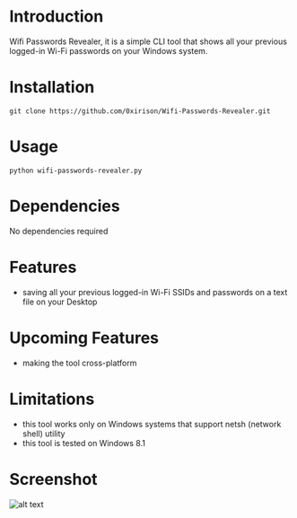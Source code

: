 # Introduction
Wifi Passwords Revealer, it is a simple CLI tool that shows all your previous logged-in Wi-Fi passwords on your Windows system.

# Installation
```
git clone https://github.com/0xirison/Wifi-Passwords-Revealer.git
```

# Usage
```
python wifi-passwords-revealer.py
```

# Dependencies
No dependencies required

# Features
- saving all your previous logged-in Wi-Fi SSIDs and passwords on a text file on your Desktop

# Upcoming Features
- making the tool cross-platform

# Limitations
- this tool works only on Windows systems that support netsh (network shell) utility
- this tool is tested on Windows 8.1

# Screenshot
![alt text](https://i.postimg.cc/tgV8zfK8/wifi-passwords-revealer.png)



